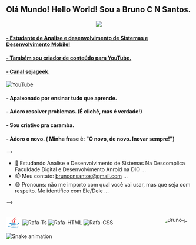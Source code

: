 ## Olá Mundo! Hello World! Sou a Bruno C N Santos.

<div align="center">
  <a href="https://github.com/brunocnsantos">
  <img height="140em" src="https://github-readme-stats.vercel.app/api?username=brunocnsantos&show_icons=true&theme=dracula&include_all_commits=true&count_private=true"/>
</div>
  
 
 #### - Estudante de Analise e desenvolvimento de Sistemas e Desenvolvimento Mobile!
 #### - Também sou criador de conteúdo para YouTube. 
 
 #### - Canal sejageek.
[![YouTube](https://img.icons8.com/external-xnimrodx-lineal-color-xnimrodx/40/000000/external-youtube-content-creator-xnimrodx-lineal-color-xnimrodx-2.png)](https://abre.ai/curiosidadesgeek)
  
 #### - Apaixonado por ensinar tudo que aprende.
 #### - Adoro resolver problemas. (É clichê, mas é verdade!)
 #### - Sou criativo pra caramba.
 #### - Adoro o novo. ( Minha frase é: "O novo, de novo. Inovar sempre!")
-->

- 🌱 Estudando Analise e Desenvolvimento de Sistemas Na Descomplica Faculdade Digital e Desenvolvimento Anroid na DIO ...
- 📫 Meu contato: brunocnsantos@gmail.com ...
- 😄 Pronouns: não me importo com qual você vai usar, mas que seja com respeito. Me identifico com Ele/Dele ...

-->


<div style="display: inline_block"><br>
  <img align="center" alt="Rafa-Js" height="30" width="40" src="https://raw.githubusercontent.com/devicons/devicon/master/icons/java/java-original.svg">
  <img align="center" alt="Rafa-Ts" height="30" width="40" src="https://cdn.jsdelivr.net/gh/devicons/devicon/icons/android/android-original.svg">
  <img align="center" alt="Rafa-HTML" height="30" width="40" src="https://cdn.jsdelivr.net/gh/devicons/devicon/icons/git/git-original.svg" />
  <img align="center" alt="Rafa-CSS" height="30" width="40" src="https://cdn.jsdelivr.net/gh/devicons/devicon/icons/github/github-original-wordmark.svg" />
  <img align="right" alt="Bruno-pic" height="150" style="border-radius:50px;" src="https://scontent.fgig4-1.fna.fbcdn.net/v/t39.30808-6/272798507_4974492419283244_2385326117334057503_n.jpg?_nc_cat=105&ccb=1-5&_nc_sid=09cbfe&_nc_eui2=AeHTpVS4oFPy4Uh9QXq8eyhvV24n4Hr4o4VXbifgevijhS271yIYpCKXfHu7NfjEGbBDgPgXCoAzfXNvBj2s50rV&_nc_ohc=9Vh-39_OEEAAX_LzT6t&_nc_ht=scontent.fgig4-1.fna&oh=00_AT90s9ByO7g6-W4NBuCJ8r1LnfgRmdBeJ9dW_M6u_JSqDw&oe=61FD9780">

  ![Snake animation](https://github.com/brunocnsantos/brunocnsantos/blob/output/github-contribution-grid-snake.svg)
  
</div>
  
  

